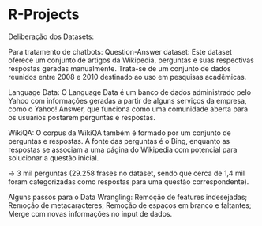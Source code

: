 # R-Projects

Deliberação dos Datasets:

Para tratamento de chatbots:
  Question-Answer dataset: Este dataset oferece um conjunto de artigos da Wikipedia, perguntas e suas respectivas respostas geradas manualmente. Trata-se de um          conjunto de dados reunidos entre 2008 e 2010 destinado ao uso em pesquisas acadêmicas.

  Language Data: O Language Data é um banco de dados administrado pelo Yahoo com informações geradas a partir de alguns serviços da empresa, como o Yahoo! Answer, que funciona como uma comunidade aberta para os usuários postarem perguntas e respostas.

  WikiQA: O corpus da WikiQA também é formado por um conjunto de perguntas e respostas. A fonte das perguntas é o Bing, enquanto as respostas se associam a uma página do Wikipedia com potencial para solucionar a questão inicial.

-> 3 mil perguntas (29.258 frases no dataset, sendo que cerca de 1,4 mil foram categorizadas como respostas para uma questão correspondente).

Alguns passos para o Data Wrangling:
  Remoção de features indesejadas;
  Remoção de metacaracteres;
  Remoção de espaços em branco e faltantes;
  Merge com novas informações no input de dados.
